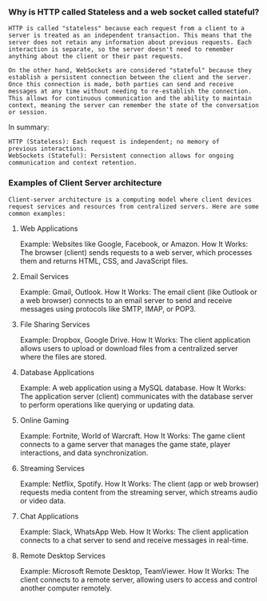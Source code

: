 ### Why is HTTP called Stateless and a web socket called stateful?
    HTTP is called "stateless" because each request from a client to a server is treated as an independent transaction. This means that the server does not retain any information about previous requests. Each interaction is separate, so the server doesn't need to remember anything about the client or their past requests.

    On the other hand, WebSockets are considered "stateful" because they establish a persistent connection between the client and the server. Once this connection is made, both parties can send and receive messages at any time without needing to re-establish the connection. This allows for continuous communication and the ability to maintain context, meaning the server can remember the state of the conversation or session.

In summary:

    HTTP (Stateless): Each request is independent; no memory of 
    previous interactions.
    WebSockets (Stateful): Persistent connection allows for ongoing communication and context retention.    

### Examples of Client Server architecture
    Client-server architecture is a computing model where client devices request services and resources from centralized servers. Here are some common examples:
    
1. Web Applications

    Example: Websites like Google, Facebook, or Amazon.
    How It Works: The browser (client) sends requests to a web server, which processes them and returns HTML, CSS, and JavaScript files.

2. Email Services

    Example: Gmail, Outlook.
    How It Works: The email client (like Outlook or a web browser) connects to an email server to send and receive messages using protocols like SMTP, IMAP, or POP3.

3. File Sharing Services

    Example: Dropbox, Google Drive.
    How It Works: The client application allows users to upload or download files from a centralized server where the files are stored.

4. Database Applications

    Example: A web application using a MySQL database.
    How It Works: The application server (client) communicates with the database server to perform operations like querying or updating data.

5. Online Gaming

    Example: Fortnite, World of Warcraft.
    How It Works: The game client connects to a game server that manages the game state, player interactions, and data synchronization.

6. Streaming Services

    Example: Netflix, Spotify.
    How It Works: The client (app or web browser) requests media content from the streaming server, which streams audio or video data.

7. Chat Applications

    Example: Slack, WhatsApp Web.
    How It Works: The client application connects to a chat server to send and receive messages in real-time.

8. Remote Desktop Services

    Example: Microsoft Remote Desktop, TeamViewer.
    How It Works: The client connects to a remote server, allowing users to access and control another computer remotely.